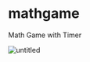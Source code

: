 # mathgame
Math Game with Timer

![untitled](https://user-images.githubusercontent.com/39272194/52310042-1e78c380-2989-11e9-9c2c-8c78b37fefcb.gif)
